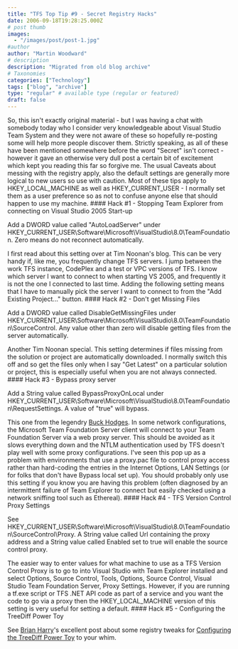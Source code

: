 ```yaml
---
title: "TFS Top Tip #9 - Secret Registry Hacks"
date: 2006-09-18T19:28:25.000Z
# post thumb
images:
  - "/images/post/post-1.jpg"
#author
author: "Martin Woodward"
# description
description: "Migrated from old blog archive"
# Taxonomies
categories: ["Technology"]
tags: ["blog", "archive"]
type: "regular" # available type (regular or featured)
draft: false
---
```


So, this isn't exactly original material - but I was having a chat with somebody today who I consider very knowledgeable about Visual Studio Team System and they were not aware of these so hopefully re-posting some will help more people discover them.  Strictly speaking, as all of these have been mentioned somewhere before the word "Secret" isn't correct - however it gave an otherwise very dull post a certain bit of excitement which kept you reading this far so forgive me.  The usual Caveats about messing with the registry apply, also the default settings are generally more logical to new users so use with caution.  Most of these tips apply to HKEY_LOCAL_MACHINE as well as HKEY_CURRENT_USER - I normally set them as a user preference so as not to confuse anyone else that should happen to use my machine. #### Hack #1 - Stopping Team Explorer from connecting on Visual Studio 2005 Start-up  

Add a DWORD value called "AutoLoadServer" under HKEY_CURRENT_USER\Software\Microsoft\VisualStudio\8.0\TeamFoundation.  Zero means do not reconnect automatically. 

I first read about this setting over at Tim Noonan's blog.  This can be very handy if, like me, you frequently change TFS servers.  I jump between the work TFS instance, CodePlex and a test or VPC versions of TFS.  I know which server I want to connect to when starting VS 2005, and frequently it is not the one I connected to last time.  Adding the following setting means that I have to manually pick the server I want to connect to from the "Add Existing Project..." button. #### Hack #2 - Don't get Missing Files  

Add a DWORD value called DisableGetMissingFiles under HKEY_CURRENT_USER\Software\Microsoft\VisualStudio\8.0\TeamFoundation\SourceControl.  Any value other than zero will disable getting files from the server automatically. 

Another Tim Noonan special.  This setting determines if files missing from the solution or project are automatically downloaded.  I normally switch this off and so get the files only when I say "Get Latest" on a particular solution or project, this is especially useful when you are not always connected. #### Hack #3 - Bypass proxy server  

Add a String value called BypassProxyOnLocal under HKEY_CURRENT_USER\Software\Microsoft\VisualStudio\8.0\TeamFoundation\RequestSettings.  A value of "true" will bypass. 

This one from the legendry [Buck Hodges](http://blogs.msdn.com/buckh/).  In some network configurations, the Microsoft Team Foundation Server client will connect to your Team Foundation Server via a web proxy server.  This should be avoided as it slows everything down and the NTLM authentication used by TFS doesn't play well with some proxy configurations.  I've seen this pop up as a problem with environments that use a proxy.pac file to control proxy access rather than hard-coding the entries in the Internet Options, LAN Settings (or for folks that don't have Bypass local set up).  You should probably only use this setting if you know you are having this problem (often diagnosed by an intermittent failure of Team Explorer to connect but easily checked using a network sniffing tool such as Ethereal). #### Hack #4 - TFS Version Control Proxy Settings  

See HKEY_CURRENT_USER\Software\Microsoft\VisualStudio\8.0\TeamFoundation\SourceControl\Proxy.  A String value called Url containing the proxy address and a String value called Enabled set to true will enable the source control proxy. 

The easier way to enter values for what machine to use as a TFS Version Control Proxy is to go to into Visual Studio with Team Explorer installed and select Options, Source Control, Tools, Options, Source Control, Visual Studio Team Foundation Server, Proxy Settings.  However, if you are running a tf.exe script or TFS .NET API code as part of a service and you want the code to go via a proxy then the HKEY_LOCAL_MACHINE version of this setting is very useful for setting a default. #### Hack #5 - Configuring the TreeDiff Power Toy 

See [Brian Harry](http://blogs.msdn.com/bharry/)'s excellent post about some registry tweaks for [Configuring the TreeDiff Power Toy](http://blogs.msdn.com/bharry/archive/2006/09/08/746254.aspx) to your whim.